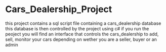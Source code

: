 # Cars_Dealership_Project

this project contains a sql script file containing a cars_dealership database
this database is then controlled by the project using c#
if you run the peoject you will find an interface that controls the cars_dealership to add, sell, monitor your cars depending on wether you are a seller, buyer or an admin
